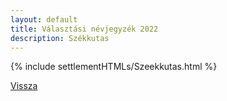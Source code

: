 ```yaml
---
layout: default
title: Választási névjegyzék 2022
description: Székkutas
---
```


{% include settlementHTMLs/Szeekkutas.html %}

[Vissza](../)